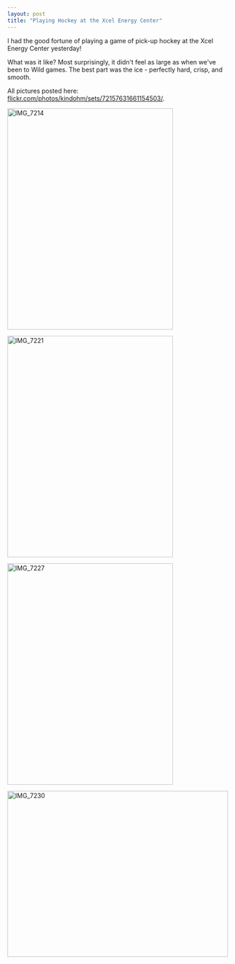 ```yaml
---
layout: post
title: "Playing Hockey at the Xcel Energy Center"
---
```


<p>I had the good fortune of playing a game of pick-up hockey at the Xcel Energy Center yesterday!</p>
<p>What was it like? Most surprisingly, it didn't feel as large as when we've been to Wild games. The best part was the ice - perfectly hard, crisp, and smooth.</p>
<p>All pictures posted here: <a href="http://www.flickr.com/photos/kindohm/sets/72157631661154503/">flickr.com/photos/kindohm/sets/72157631661154503/</a>.</p>
<p><a href="http://www.flickr.com/photos/kindohm/8040934714/" title="IMG_7214 by kindohm, on Flickr"><img src="http://farm9.staticflickr.com/8462/8040934714_6fc8c0109f.jpg" width="375" height="500" alt="IMG_7214"></a></p>
<p><a href="http://www.flickr.com/photos/kindohm/8040919617/" title="IMG_7221 by kindohm, on Flickr"><img src="http://farm9.staticflickr.com/8459/8040919617_0e88a2ee7c.jpg" width="375" height="500" alt="IMG_7221"></a></p>
<p><a href="http://www.flickr.com/photos/kindohm/8040913205/" title="IMG_7227 by kindohm, on Flickr"><img src="http://farm9.staticflickr.com/8459/8040913205_790fcf401c.jpg" width="375" height="500" alt="IMG_7227"></a></p>
<p><a href="http://www.flickr.com/photos/kindohm/8040908405/" title="IMG_7230 by kindohm, on Flickr"><img src="http://farm9.staticflickr.com/8171/8040908405_a1a1edf493.jpg" width="500" height="375" alt="IMG_7230"></a></p>
